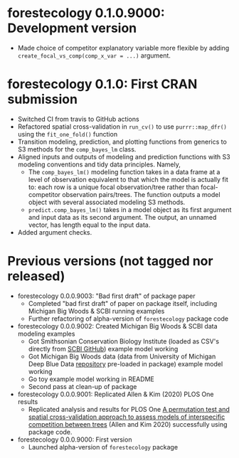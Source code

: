 # forestecology 0.1.0.9000: Development version

* Made choice of competitor explanatory variable more flexible by adding `create_focal_vs_comp(comp_x_var = ...)` argument.



# forestecology 0.1.0: First CRAN submission

* Switched CI from travis to GitHub actions
* Refactored spatial cross-validation in `run_cv()` to use `purrr::map_dfr()` using the `fit_one_fold()` function
* Transition modeling, prediction, and plotting functions from generics to S3 methods for the `comp_bayes_lm` class.
* Aligned inputs and outputs of modeling and prediction functions with S3 modeling conventions and tidy data principles. Namely,
    - The `comp_bayes_lm()` modeling function takes in a data frame at a level of observation equivalent to that which the model is actually fit to: each row is a unique focal observation/tree rather than focal-competitor observation pairs/trees. The function outputs a model object with several associated modeling S3 methods.
    - `predict.comp_bayes_lm()` takes in a model object as its first argument and input data as its second argument. The output, an unnamed vector, has length equal to the input data.
* Added argument checks.



# Previous versions (not tagged nor released)

* forestecology 0.0.0.9003: "Bad first draft" of package paper
    - Completed "bad first draft" of paper on package itself, including Michigan Big Woods & SCBI running examples
    - Further refactoring of alpha-version of `forestecology` package code
* forestecology 0.0.0.9002: Created Michigan Big Woods & SCBI data modeling examples
    - Got Smithsonian Conservation Biology Institute (loaded as CSV's directly from [SCBI GitHub](https://github.com/SCBI-ForestGEO/SCBI-ForestGEO-Data)) example model working
    - Got Michigan Big Woods data (data from University of Michigan Deep Blue Data [repository](https://deepblue.lib.umich.edu/data/concern/data_sets/ht24wj48w) pre-loaded in package) example model working
    - Go toy example model working in README
    - Second pass at clean-up of package
* forestecology 0.0.0.9001: Replicated Allen & Kim (2020) PLOS One results
    - Replicated analysis and results for PLOS One [A permutation test and spatial cross-validation approach to assess models of interspecific competition between trees](https://journals.plos.org/plosone/article?id=10.1371/journal.pone.0229930) (Allen and Kim 2020) successfully using package code.
* forestecology 0.0.0.9000: First version
    - Launched alpha-version of `forestecology` package
